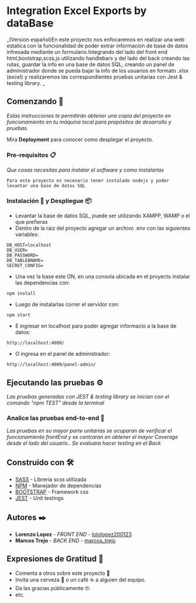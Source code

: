 # Integration Excel Exports by dataBase

_(Version español)En este proyecto nos enfocaremos en realizar una web estatica con la funcionalidad de poder extrar informacion de base de datos infresada mediante un formulario.Integrando del lado del front end html,bootstrap,scss,js utilizando handlebars y del lado del back creando las rutas, guardar la info en una base de datos SQL, creando un panel de administrador donde se pueda bajar la info de los usuarios en formato .xlsx (excel) y realizaremos las correspondientes pruebas unitarias con Jest & testing library.  _

## Comenzando 🚀

_Estas instrucciones te permitirán obtener una copia del proyecto en funcionamiento en tu máquina local para propósitos de desarrollo y pruebas._

Mira **Deployment** para conocer como desplegar el proyecto.


### Pre-requisitos 📋

_Que cosas necesitas para instalar el software y como instalarlas_

```
Para este proyecto es necesario tener instalado nodejs y poder levantar una base de datos SQL
```

### Instalación 🔧 y Despliegue 📦

- Levantar la base de datos SQL, puede ser utilizando XAMPP, WAMP o el que prefieras
- Dentro de la raiz del proyecto agregar un archivo .env con las siguientes variables:

```
DB_HOST=localhost
DB_USER=
DB_PASSWORD=
DB_TABLEBNAME=
SECRET_CONFIG=
```
- Una vez la base este ON, en una consola ubicada en el proyecto instalar las dependencias con:
```
npm install
```
- Luego de instalarlas correr el servidor con:
```
npm start
```
- E ingresar en localhost para poder agregar informacio a la base de datos:
```
http://localhost:4000/
```
- O ingresa en el panel de administrador: 
```
http://localhost:4000/panel-admin/
```



## Ejecutando las pruebas ⚙️

_Las pruebas generadas con JEST & testing library se inician con el comando "npm TEST" desde la terminal_

### Analice las pruebas end-to-end 🔩

_Las pruebas en su mayor parte unitarias se ocuparan de verificar el funcionamiento frontEnd y se centraran en obtener el mayor Coverage desde el lado del usuario.. Se evaluara hacer testing en el Back_


## Construido con 🛠️

* [SASS](https://sass-lang.com/) - Libreria scss utilizada
* [NPM](https://www.npmjs.com/) - Manejador de dependencias
* [BOOTSTRAP](https://getbootstrap.com/docs/4.1/getting-started/introduction/) - Framework css
* [JEST]() - Unit testings


## Autores ✒️


* **Lorenzo Lopez** - *FRONT END* - [lololopez200123](https://github.com/lololopez200123)
* **Marcos Trejo** - *BACK END* - [marcos_trejo](https://github.com/marcostrejo2644)


## Expresiones de Gratitud 🎁

* Comenta a otros sobre este proyecto 📢
* Invita una cerveza 🍺 o un café ☕ a alguien del equipo. 
* Da las gracias públicamente 🤓.
* etc.
